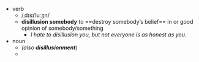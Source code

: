- verb
	- /ˌdɪsɪˈluːʒn/
	- **disillusion somebody** to ==destroy somebody’s belief== in or good opinion of somebody/something
		- *I hate to disillusion you, but not everyone is as honest as you.*
- noun
	- *(also ***disillusionment***)*
	-